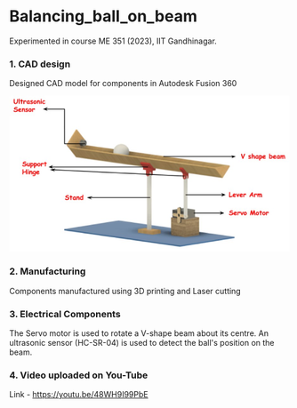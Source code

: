 # Balancing_ball_on_beam
Experimented in course ME 351 (2023), IIT Gandhinagar.

### 1. CAD design
Designed CAD model for components in Autodesk Fusion 360

<img src="cad.jpg" alt="CAD Model" width="700px">

### 2. Manufacturing
Components manufactured using 3D printing and Laser cutting
### 3. Electrical Components
The Servo motor is used to rotate a V-shape beam about its centre.
An ultrasonic sensor (HC-SR-04) is used to detect the ball's position on the beam.

### 4. Video uploaded on You-Tube 
Link - https://youtu.be/48WH9I99PbE

